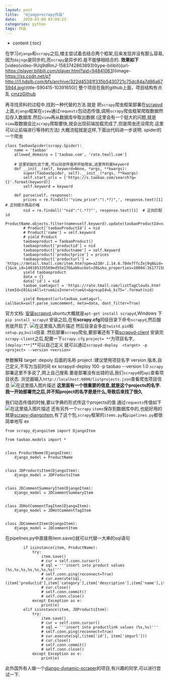 ```yaml
---
layout: post
title:  "django+scrapy作品"
date:   2020-03-09 03:09:23
categories: python
tags: 作品
---
```


* content
{:toc}

在学习`django`和`scrapy`之后,楼主尝试着去结合两个框架,后来发现并没有那么容易,因为`dajngo`是同步的,而`scrapy`是异步的.是不能够相结合的.
**效果如下**
[video(video-9Uq9dRmJ-1583742863893)(type-bilibili)(url-https://player.bilibili.com/player.html?aid=94841063)(image-https://ss.csdn.net/p?http://i1.hdslb.com/bfs/archive/322d45381f335b5430721c75dc84a7d86a675944.jpg)(title-S90415-10391650)]
整个项目在我的github上面，项目结构有点乱
[cmzzGithub](https://github.com/XZHhengge/dataAnalyze)

再寻找资料的过程中,找到一种代替的方法.就是
把`scrapy`爬虫框架部署在[scrapyd](https://scrapyd.readthedocs.io/en/stable/)上面,`django`框架在`view`通过`requests`包动态传值,调用`scrapy`爬虫框架爬取数据然后存入数据库.然后`view`再从数据库中取出数据.(这里会有一个挺大的问题,就是`view`取数据会比`scrapy`爬取要快,就会出现前端加载完成了,但是爬虫还没爬完.这里可以让前端进行等待的方法)
大概流程就是这样,下面出代码进一步说明.
spider的一个爬虫

```
class TaobaoSpider(scrapy.Spider):
    name = 'taobao'
    allowed_domains = ['taobao.com', 'rate.tmall.com']

    # 这里初始化这个类,可以动态传值并开始爬虫,这里传的是keyword
    def __init__(self, keyword=None, *args, **kwargs):   
        super(TaobaoSpider, self).__init__(*args, **kwargs)   
        self.start_urls = ['https://s.taobao.com/search?q={}'.format(keyword)]
        self.keyword = keyword

    def parse(self, response):
        prices = re.findall('"view_price":"(.*?)",', response.text)[1]  # 正则提示商品价格
        nid = re.findall('"nid":"(.*?)"', response.text)[1]  # 正则匹配id
        ProductName.objects.filter(name=self.keyword).update(taobaoProductId=nid)
        # Product['taobaoProductId'] = nid
        # Product['name'] = self.keyword
        # yield Product
        taobaoproduct = TaobaoProduct()
        taobaoproduct['productid'] = nid
        taobaoproduct['productname'] = self.keyword
        taobaoproduct['productprice'] = prices
        taobaoproduct['producturl'] = 'https://detail.tmall.com/item.htm?spm=a230r.1.14.6.70de7ffcZej9q8&id={}&cm_id=140105335569ed55e27b&abbucket=20&sku_properties=10004:1617715035;5919063:6536025'.format(nid)
        yield taobaoproduct
        data = {}
        data['id'] = nid
        taobao_sumtagurl = 'https://rate.tmall.com/listTagClouds.htm?itemId={0}&isAll=true&isInner=true&t=&groupId=&_ksTS='.format(nid)

        yield Request(url=taobao_sumtagurl, callback=self.parse_sumcomment, meta=data, dont_filter=True)
```
官方文档:
[安装scrapyd](https://scrapyd.readthedocs.io/en/stable/install.html#),ubuntu大概就是`apt-get install scrapyd`,Windows 下`pip install scrapyd`
安装之后,在有**scrapy.cfg**同级目录下命令`scrapyd`,然后服务就开启了.
![在这里插入图片描述](https://img-blog.csdnimg.cn/20190420201602885.png?x-oss-process=image/watermark,type_ZmFuZ3poZW5naGVpdGk,shadow_10,text_aHR0cHM6Ly9ibG9nLmNzZG4ubmV0L3FxXzQwOTY1MTc3,size_16,color_FFFFFF,t_70)
然后目录会多出`twistd.pid`和`setup.py`,`build`目录.
然后部署`scrapy`爬虫,要部署还有下载[scrapyd-client](https://github.com/scrapy/scrapyd-client)
安装完`scrapy-client`之后,配置一下`scrapy.cfg`
`project= **`为项目名字,.`[deploy:***]`**可以自己定义
就可以通过`scrapyd-deploy  <target> -p <project> --version <version>`

参数解释
target :depoly 后面的名称
project :建议使用项目名字
version 版本,自己定义,不写为当前时间
ex
scrapyd-deploy 100 -p taobao --version 1.0
`scrapy`部署这里不多说了,网上自己搜索.要是部署没有出错的话,我们`scrapyd`的`api`查看项目状态.
浏览器输入`http://localhost:6800/listprojects.json`查看爬虫项目信息
![在这里插入图片描述](https://img-blog.csdnimg.cn/20190420202637363.png)
**这里面有一个很重要的信息,就是这个projects的名字.我一开始部署完之后,并不知project的名字是是什么,导致后来找了很久**

我们动态传值的时候,要以字典的形式传这个projects的值
通过`requests`传值如下
![在这里插入图片描述](https://img-blog.csdnimg.cn/20190420203256149.png)
还有另外一个`scrapy` `items`保存到数据库中的,也挺好用的就是[scrapy-djangoitem](https://github.com/scrapy-plugins/scrapy-djangoitem),有了这个包,`scrapy`框架的`items.py`和`pipelines.py`都很简单地写
ex


```
from scrapy_djangoitem import DjangoItem

from taobao.models import *


class ProductName(DjangoItem):
    django_model = ProductName


class JDProductsItem(DjangoItem):
    django_model = JDProductsItem


class JDCommentSummaryItem(DjangoItem):
    django_model = JDCommentSummaryItem


class JDHotCommentTagItem(DjangoItem):
    django_model = JDHotCommentTagItem


class JDCommentItem(DjangoItem):
    django_model = JDCommentItem
```
在pipelines.py中直接用item.save()就可以代替一大串的sql语句
```
        if isinstance(item, ProductName):
            try:
                item.save()
                # cur = self.conn.cursor()
                # sql = '''insert into product values (%s,%s,%s,%s,%s,%s,%s)'''
                # self.conn.ping(reconnect=True)
                # cur.execute(sql,(item['productid'],item['category'],item['description'],item['name'],item['imgurl'],item['reallyPrice'],item['url']))
                # cur.close()
                # self.conn.commit()
                # self.conn.close()
            except Exception as e:
                print(e)
        elif isinstance(item, JDProductsItem):
            try:
                item.save()
                # cur = self.conn.cursor()
                # sql = '''insert into productlink values (%s,%s)'''
                # self.conn.ping(reconnect=True)
                # cur.execute(sql,(item['id'], item['imgurl']))
                # cur.close()
                # self.conn.commit()
                # self.conn.close()
            except Exception as e:
                print(e)
```

此外国外有人做一个[django-dynamic-scraper](https://github.com/holgerd77/django-dynamic-scraper)的项目,有兴趣的同学,可以进行尝试一下.
